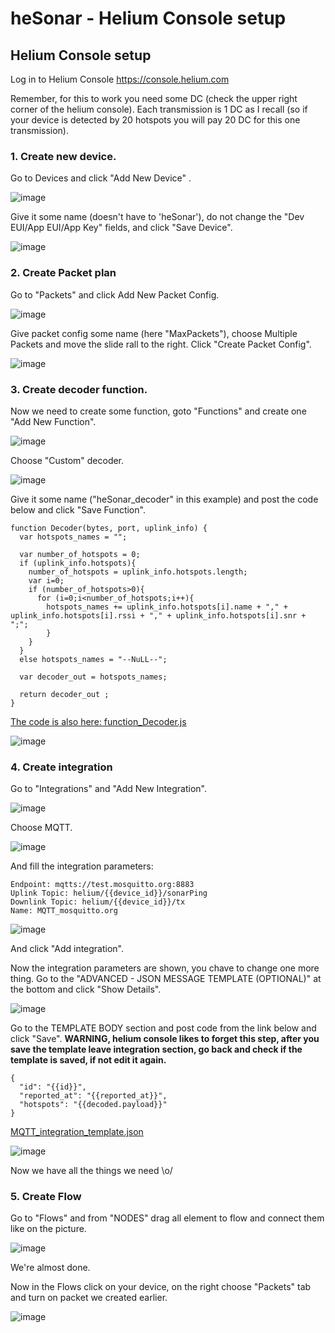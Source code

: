 # heSonar - Helium Console setup

## Helium Console setup
Log in to Helium Console https://console.helium.com
   
Remember, for this to work you need some DC (check the upper right corner of the helium console).
Each transmission is 1 DC as I recall (so if your device is detected by 20 hotspots you will pay 20 DC for this one transmission).
   
### 1. Create new device.
Go to Devices and click "Add New Device"   .

![image](https://github.com/cr3you/heSonar/assets/73391409/4ae888fa-ed84-48ae-9193-df330851d993)


Give it some name (doesn't have to 'heSonar'), do not change the "Dev EUI/App EUI/App Key" fields, and click "Save Device".
   
![image](https://github.com/cr3you/heSonar/assets/73391409/f7062c5d-f7ce-495a-816a-6a2201fce79b)


### 2. Create Packet plan
Go to "Packets" and click Add New Packet Config.
   
![image](https://github.com/cr3you/heSonar/assets/73391409/a8dd9adb-0d4d-4f01-b462-83d4b71a191e)


Give packet config some name (here "MaxPackets"), choose Multiple Packets and move the slide rall to the right. Click "Create Packet Config".

![image](https://github.com/cr3you/heSonar/assets/73391409/ebf143ca-b874-4924-8404-0c861bec4016)


### 3. Create decoder function.
Now we need to create some function, goto "Functions" and create one "Add New Function".
    
![image](https://github.com/cr3you/heSonar/assets/73391409/ec54583f-1a7c-4e94-ac83-94c14c36ed5e)


Choose "Custom" decoder.

![image](https://github.com/cr3you/heSonar/assets/73391409/4b445b3c-75ad-4dab-b215-07f53f214c28)


Give it some name ("heSonar_decoder" in this example) and post the code below and click "Save Function".


```
function Decoder(bytes, port, uplink_info) {
  var hotspots_names = "";
  
  var number_of_hotspots = 0;
  if (uplink_info.hotspots){
    number_of_hotspots = uplink_info.hotspots.length;
    var i=0;
    if (number_of_hotspots>0){
      for (i=0;i<number_of_hotspots;i++){
        hotspots_names += uplink_info.hotspots[i].name + "," + uplink_info.hotspots[i].rssi + "," + uplink_info.hotspots[i].snr + ";";
        }
    }
  }
  else hotspots_names = "--NuLL--";

  var decoder_out = hotspots_names;

  return decoder_out ;
}
```
[The code is also here: function_Decoder.js](./function_Decoder.js)


![image](https://github.com/cr3you/heSonar/assets/73391409/febffd1e-f22b-4dea-8db3-a326379c8eaa)


### 4. Create integration
Go to "Integrations" and "Add New Integration".
   
![image](https://github.com/cr3you/heSonar/assets/73391409/4e8f6105-6573-4b06-86ab-9d23c86c00c6)


Choose MQTT.

![image](https://github.com/cr3you/heSonar/assets/73391409/b88d95ff-bc19-4d49-8848-e6a6001c80a7)


And fill the integration parameters:
```
Endpoint: mqtts://test.mosquitto.org:8883
Uplink Topic: helium/{{device_id}}/sonarPing
Downlink Topic: helium/{{device_id}}/tx
Name: MQTT_mosquitto.org
```

![image](https://github.com/cr3you/heSonar/assets/73391409/8dad91e2-b753-4c7d-8bfa-5a4a4cb22b06)


And click "Add integration".

Now the integration parameters are shown, you chave to change one more thing.
Go to the "ADVANCED - JSON MESSAGE TEMPLATE (OPTIONAL)" at the bottom and click "Show Details".

![image](https://github.com/cr3you/heSonar/assets/73391409/34e748d6-299a-4cc0-84e3-9bffef13ee7b)




Go to the TEMPLATE BODY section and post code from the link below and click "Save".
**WARNING, helium console likes to forget this step, after you save the template leave integration section, go back and check if the template is saved, if not edit it again.**


```
{
  "id": "{{id}}",
  "reported_at": "{{reported_at}}",
  "hotspots": "{{decoded.payload}}"
}
```
[MQTT_integration_template.json](./MQTT_integration_template.json)


![image](https://github.com/cr3you/heSonar/assets/73391409/98251f21-a7dd-4342-9150-60ed86fff4a8)


Now we have all the things we need \o/

### 5. Create Flow
Go to "Flows" and from "NODES" drag all element to flow and connect them like on the picture.

![image](https://github.com/cr3you/heSonar/assets/73391409/c0433ed5-a226-4739-b936-ded7530f82e3)


We're almost done.

Now in the Flows click on your device, on the right choose "Packets" tab and turn on packet we created earlier.

![image](https://github.com/cr3you/heSonar/assets/73391409/6b3c0d7d-e378-480b-876f-857741c12a4e)








